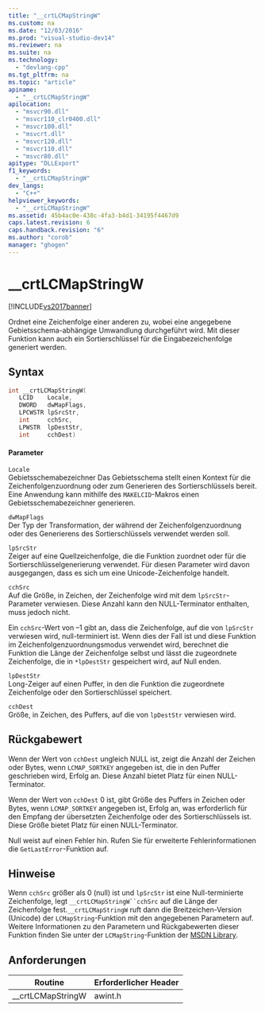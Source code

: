 ```yaml
---
title: "__crtLCMapStringW"
ms.custom: na
ms.date: "12/03/2016"
ms.prod: "visual-studio-dev14"
ms.reviewer: na
ms.suite: na
ms.technology: 
  - "devlang-cpp"
ms.tgt_pltfrm: na
ms.topic: "article"
apiname: 
  - "__crtLCMapStringW"
apilocation: 
  - "msvcr90.dll"
  - "msvcr110_clr0400.dll"
  - "msvcr100.dll"
  - "msvcrt.dll"
  - "msvcr120.dll"
  - "msvcr110.dll"
  - "msvcr80.dll"
apitype: "DLLExport"
f1_keywords: 
  - "__crtLCMapStringW"
dev_langs: 
  - "C++"
helpviewer_keywords: 
  - "__crtLCMapStringW"
ms.assetid: 45b4ac0e-438c-4fa3-b4d1-34195f4467d9
caps.latest.revision: 6
caps.handback.revision: "6"
ms.author: "corob"
manager: "ghogen"
---
```

# __crtLCMapStringW
[!INCLUDE[vs2017banner](../assembler/inline/includes/vs2017banner.md)]

Ordnet eine Zeichenfolge einer anderen zu, wobei eine angegebene Gebietsschema\-abhängige Umwandlung durchgeführt wird. Mit dieser Funktion kann auch ein Sortierschlüssel für die Eingabezeichenfolge generiert werden.  
  
## Syntax  
  
```cpp  
int __crtLCMapStringW(  
   LCID    Locale,  
   DWORD   dwMapFlags,  
   LPCWSTR lpSrcStr,  
   int     cchSrc,  
   LPWSTR  lpDestStr,  
   int     cchDest)  
```  
  
#### Parameter  
 `Locale`  
 Gebietsschemabezeichner Das Gebietsschema stellt einen Kontext für die Zeichenfolgenzuordnung oder zum Generieren des Sortierschlüssels bereit. Eine Anwendung kann mithilfe des `MAKELCID`\-Makros einen Gebietsschemabezeichner generieren.  
  
 `dwMapFlags`  
 Der Typ der Transformation, der während der Zeichenfolgenzuordnung oder des Generierens des Sortierschlüssels verwendet werden soll.  
  
 `lpSrcStr`  
 Zeiger auf eine Quellzeichenfolge, die die Funktion zuordnet oder für die Sortierschlüsselgenerierung verwendet. Für diesen Parameter wird davon ausgegangen, dass es sich um eine Unicode\-Zeichenfolge handelt.  
  
 `cchSrc`  
 Auf die Größe, in Zeichen, der Zeichenfolge wird mit dem `lpSrcStr`\-Parameter verwiesen. Diese Anzahl kann den NULL\-Terminator enthalten, muss jedoch nicht.  
  
 Ein `cchSrc`\-Wert von –1 gibt an, dass die Zeichenfolge, auf die von `lpSrcStr` verwiesen wird, null\-terminiert ist. Wenn dies der Fall ist und diese Funktion im Zeichenfolgenzuordnungsmodus verwendet wird, berechnet die Funktion die Länge der Zeichenfolge selbst und lässt die zugeordnete Zeichenfolge, die in `*lpDestStr` gespeichert wird, auf Null enden.  
  
 `lpDestStr`  
 Long\-Zeiger auf einen Puffer, in den die Funktion die zugeordnete Zeichenfolge oder den Sortierschlüssel speichert.  
  
 `cchDest`  
 Größe, in Zeichen, des Puffers, auf die von `lpDestStr` verwiesen wird.  
  
## Rückgabewert  
 Wenn der Wert von `cchDest` ungleich NULL ist, zeigt die Anzahl der Zeichen oder Bytes, wenn `LCMAP_SORTKEY` angegeben ist, die in den Puffer geschrieben wird, Erfolg an. Diese Anzahl bietet Platz für einen NULL\-Terminator.  
  
 Wenn der Wert von `cchDest` 0 ist, gibt Größe des Puffers in Zeichen oder Bytes, wenn `LCMAP_SORTKEY` angegeben ist, Erfolg an, was erforderlich für den Empfang der übersetzten Zeichenfolge oder des Sortierschlüssels ist. Diese Größe bietet Platz für einen NULL\-Terminator.  
  
 Null weist auf einen Fehler hin. Rufen Sie für erweiterte Fehlerinformationen die `GetLastError`\-Funktion auf.  
  
## Hinweise  
 Wenn `cchSrc` größer als 0 \(null\) ist und `lpSrcStr` ist eine Null\-terminierte Zeichenfolge, legt `__crtLCMapStringW``cchSrc` auf die Länge der Zeichenfolge fest.`__crtLCMapStringW` ruft dann die Breitzeichen\-Version \(Unicode\) der `LCMapString`\-Funktion mit den angegebenen Parametern auf. Weitere Informationen zu den Parametern und Rückgabewerten dieser Funktion finden Sie unter der `LCMapString`\-Funktion der [MSDN Library](http://go.microsoft.com/fwlink/?linkID=150542).  
  
## Anforderungen  
  
|Routine|Erforderlicher Header|  
|-------------|---------------------------|  
|\_\_crtLCMapStringW|awint.h|